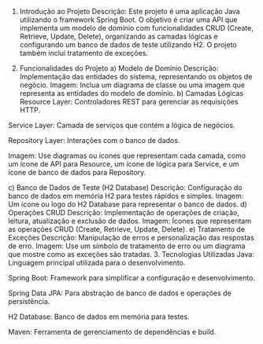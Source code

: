 1. Introdução ao Projeto
Descrição: Este projeto é uma aplicação Java utilizando o framework Spring Boot. O objetivo é criar uma API que implementa um modelo de domínio com funcionalidades CRUD (Create, Retrieve, Update, Delete), organizando as camadas lógicas e configurando um banco de dados de teste utilizando H2. O projeto também inclui tratamento de exceções.

2. Funcionalidades do Projeto
a) Modelo de Domínio
Descrição: Implementação das entidades do sistema, representando os objetos de negócio.
Imagem: Inclua um diagrama de classe ou uma imagem que representa as entidades do modelo de domínio.
b) Camadas Lógicas
Resource Layer: Controladores REST para gerenciar as requisições HTTP.

Service Layer: Camada de serviços que contém a lógica de negócios.

Repository Layer: Interações com o banco de dados.

Imagem: Use diagramas ou ícones que representam cada camada, como um ícone de API para Resource, um ícone de lógica para Service, e um ícone de banco de dados para Repository.

c) Banco de Dados de Teste (H2 Database)
Descrição: Configuração do banco de dados em memória H2 para testes rápidos e simples.
Imagem: Um ícone ou logo do H2 Database para representar o banco de dados.
d) Operações CRUD
Descrição: Implementação de operações de criação, leitura, atualização e exclusão de dados.
Imagem: Ícones que representam as operações CRUD (Create, Retrieve, Update, Delete).
e) Tratamento de Exceções
Descrição: Manipulação de erros e personalização das respostas de erro.
Imagem: Use um símbolo de tratamento de erro ou um diagrama que mostre como as exceções são tratadas.
3. Tecnologias Utilizadas
Java: Linguagem principal utilizada para o desenvolvimento.

Spring Boot: Framework para simplificar a configuração e desenvolvimento.

Spring Data JPA: Para abstração de banco de dados e operações de persistência.

H2 Database: Banco de dados em memória para testes.

Maven: Ferramenta de gerenciamento de dependências e build.
